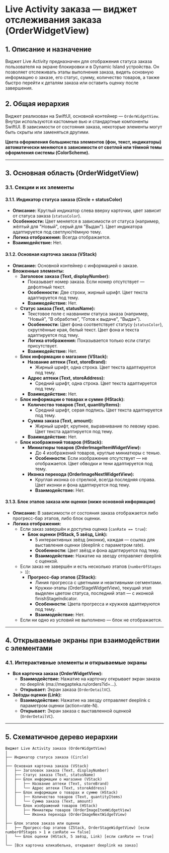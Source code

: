 # Live Activity заказа — виджет отслеживания заказа (OrderWidgetView)

## 1. Описание и назначение
Виджет Live Activity предназначен для отображения статуса заказа пользователя на экране блокировки и в Dynamic Island устройства. Он позволяет отслеживать этапы выполнения заказа, видеть основную информацию о заказе, его статус, сумму, количество товаров, а также быстро перейти к деталям заказа или оставить оценку после завершения.

## 2. Общая иерархия
Виджет реализован на SwiftUI, основной контейнер — `OrderWidgetView`. Внутри используются кастомные вью и стандартные компоненты SwiftUI. В зависимости от состояния заказа, некоторые элементы могут быть скрыты или заменяться другими. 

**Цвета оформления большинства элементов (фон, текст, индикаторы) автоматически меняются в зависимости от светлой или тёмной темы оформления системы (ColorScheme).**

---

## 3. Основная область (OrderWidgetView)

### 3.1. Секции и их элементы

#### 3.1.1. Индикатор статуса заказа (Circle + statusColor)
- **Описание:** Круглый индикатор слева вверху карточки, цвет зависит от статуса заказа (`statusColor`).
- **Особенности:** Цвет меняется в зависимости от статуса (например, жёлтый для "Новый", серый для "Выдан"). Цвет индикатора адаптируется под светлую/тёмную тему.
- **Логика отображения:** Всегда отображается.
- **Взаимодействие:** Нет.

#### 3.1.2. Основная карточка заказа (VStack)
- **Описание:** Основной контейнер с информацией о заказе.
- **Вложенные элементы:**
  - **Заголовок заказа (Text, displayNumber):**
    - Показывает номер заказа. Если номер отсутствует — дефолтный текст.
    - **Особенности:** Две строки, жирный шрифт. Цвет текста адаптируется под тему.
    - **Взаимодействие:** Нет.
  - **Статус заказа (Text, statusName):**
    - Текстовое поле с названием статуса заказа (например, "Новый", "В обработке", "Готов к выдаче", "Выдан").
    - **Особенности:** Цвет фона соответствует статусу (`statusColor`), скруглённые края, белый текст. Цвет фона и текста адаптируется под тему.
    - **Логика отображения:** Показывается только если статус присутствует.
    - **Взаимодействие:** Нет.
  - **Блок информации о магазине (VStack):**
    - **Название аптеки (Text, storeBrand):**
      - Жирный шрифт, одна строка. Цвет текста адаптируется под тему.
    - **Адрес аптеки (Text, storeAddress):**
      - Средний шрифт, одна строка. Цвет текста адаптируется под тему.
    - **Взаимодействие:** Нет.
  - **Блок информации о товарах и сумме (HStack):**
    - **Количество товаров (Text, quantityItems):**
      - Средний шрифт, серая подпись. Цвет текста адаптируется под тему.
    - **Сумма заказа (Text, amount):**
      - Жирный шрифт, крупнее, выравнивание по левому краю. Цвет текста адаптируется под тему.
    - **Взаимодействие:** Нет.
  - **Блок изображений товаров (HStack):**
    - **Миниатюры товаров (OrderImageItemWidgetView):**
      - До 4 изображений товаров, круглые миниатюры с тенью.
      - **Особенности:** Если изображение отсутствует — не отображается. Цвет обводки и тени адаптируется под тему.
    - **Иконка перехода (OrderImageNextWidgetView):**
      - Круглая иконка со стрелкой, всегда последняя справа. Цвет иконки и фона адаптируется под тему.
      - **Взаимодействие:** Нет.

#### 3.1.3. Блок этапов заказа или оценки (ниже основной информации)
- **Описание:** В зависимости от состояния заказа отображается либо прогресс-бар этапов, либо блок оценки.
- **Логика отображения:**
  - Если заказ завершён и доступна оценка (`canRate == true`):
    - **Блок оценки (HStack, 5 звёзд, Link):**
      - 5 интерактивных звёзд (иконки), каждая — ссылка для выставления оценки (deeplink с параметром rate).
      - **Особенности:** Цвет звёзд и фона адаптируется под тему.
      - **Взаимодействие:** Нажатие на звезду отправляет deeplink с оценкой.
  - Если заказ не завершён и есть несколько этапов (`numberOfStages > 1`):
    - **Прогресс-бар этапов (ZStack):**
      - Линия прогресса с цветными и неактивными сегментами.
      - Кружки-этапы (OrderStageWidgetView), текущий этап выделен цветом статуса, последний этап — с иконкой finishStageIndicator.
      - **Особенности:** Цвета прогресса и кружков адаптируются под тему.
      - **Взаимодействие:** Нет.
  - Если ни одно из условий не выполнено — блок не отображается.

---

## 4. Открываемые экраны при взаимодействии с элементами

### 4.1. Интерактивные элементы и открываемые экраны
- **Вся карточка заказа (OrderWidgetView):**
  - **Взаимодействие:** Нажатие на карточку открывает экран заказа по deeplink (ma://megapteka.ru/orders?id=...).
  - **Открывает:** Экран заказа (`OrderDetailVC`).
- **Звёзды оценки (Link):**
  - **Взаимодействие:** Нажатие на звезду отправляет deeplink с параметром оценки (action=rate-N).
  - **Открывает:** Экран заказа с выставленной оценкой (`OrderDetailVC`).

---

## 5. Схематичное дерево иерархии
```
Виджет Live Activity заказа (OrderWidgetView)
│
├── Индикатор статуса заказа (Circle)
│
├── Основная карточка заказа (VStack)
│   ├── Заголовок заказа (Text, displayNumber)
│   ├── Статус заказа (Text, statusName)
│   ├── Блок информации о магазине (VStack)
│   │   ├── Название аптеки (Text, storeBrand)
│   │   └── Адрес аптеки (Text, storeAddress)
│   ├── Блок информации о товарах и сумме (HStack)
│   │   ├── Количество товаров (Text, quantityItems)
│   │   └── Сумма заказа (Text, amount)
│   └── Блок изображений товаров (HStack)
│       ├── Миниатюры товаров (OrderImageItemWidgetView)
│       └── Иконка перехода (OrderImageNextWidgetView)
│
├── Блок этапов заказа или оценки
│   ├── Прогресс-бар этапов (ZStack, OrderStageWidgetView) [если numberOfStages > 1 и canRate == false]
│   └── Блок оценки (HStack, 5 звёзд, Link) [если canRate == true]
│
└── [Вся карточка кликабельна, открывает deeplink на заказ]
```